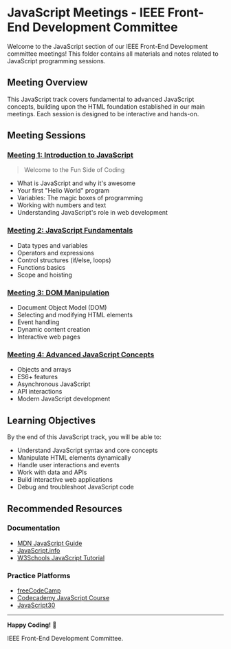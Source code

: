 # JavaScript Meetings - IEEE Front-End Development Committee

Welcome to the JavaScript section of our IEEE Front-End Development committee meetings! This folder contains all materials and notes related to JavaScript programming sessions.

## Meeting Overview

This JavaScript track covers fundamental to advanced JavaScript concepts, building upon the HTML foundation established in our main meetings. Each session is designed to be interactive and hands-on.

## Meeting Sessions

### [Meeting 1: Introduction to JavaScript](./Meeting1.md)

> Welcome to the Fun Side of Coding

- What is JavaScript and why it's awesome
- Your first "Hello World" program
- Variables: The magic boxes of programming
- Working with numbers and text
- Understanding JavaScript's role in web development

### [Meeting 2: JavaScript Fundamentals](./Meeting2.md)

- Data types and variables
- Operators and expressions
- Control structures (if/else, loops)
- Functions basics
- Scope and hoisting

### [Meeting 3: DOM Manipulation](./Meeting3.md)

- Document Object Model (DOM)
- Selecting and modifying HTML elements
- Event handling
- Dynamic content creation
- Interactive web pages

### [Meeting 4: Advanced JavaScript Concepts](./Meeting4.md)

- Objects and arrays
- ES6+ features
- Asynchronous JavaScript
- API interactions
- Modern JavaScript development

## Learning Objectives

By the end of this JavaScript track, you will be able to:

- Understand JavaScript syntax and core concepts
- Manipulate HTML elements dynamically
- Handle user interactions and events
- Work with data and APIs
- Build interactive web applications
- Debug and troubleshoot JavaScript code

## Recommended Resources

### Documentation

- [MDN JavaScript Guide](https://developer.mozilla.org/en-US/docs/Web/JavaScript/Guide)
- [JavaScript.info](https://javascript.info/)
- [W3Schools JavaScript Tutorial](https://www.w3schools.com/js/)

### Practice Platforms

- [freeCodeCamp](https://www.freecodecamp.org/)
- [Codecademy JavaScript Course](https://www.codecademy.com/learn/introduction-to-javascript)
- [JavaScript30](https://javascript30.com/)

---

**Happy Coding!** 🎉

IEEE Front-End Development Committee.
